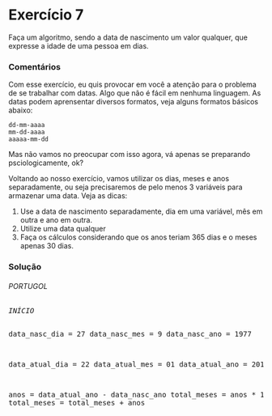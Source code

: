 Exercício 7
===

Faça um algoritmo, sendo a data de nascimento um valor qualquer, que expresse a idade de uma pessoa em dias.


### Comentários

Com esse exercício, eu quis provocar em você a atenção para o problema de se trabalhar com datas. Algo que não é fácil
em nenhuma linguagem. As datas podem aprensentar diversos formatos, veja alguns formatos básicos abaixo:

    dd-mm-aaaa
    mm-dd-aaaa
    aaaaa-mm-dd
    
Mas não vamos no preocupar com isso agora, vá apenas se preparando psciologicamente, ok?

Voltando ao nosso exercício, vamos utilizar os dias, meses e anos separadamente, ou seja precisaremos de pelo menos
3 variáveis para armazenar uma data. Veja as dicas:


1. Use a data de nascimento separadamente, dia em uma variável, mês em outra e ano em outra.
2. Utilize uma data qualquer
3. Faça os cálculos considerando que os anos teriam 365 dias e o meses apenas 30 dias. 



### Solução

<div class="code">
<h6>PORTUGOL</h6>
<pre><em>INÍCIO</em>

data_nasc_dia = 27
data_nasc_mes = 9
data_nasc_ano = 1977

data_atual_dia = 22
data_atual_mes = 01
data_atual_ano = 2012

anos = data_atual_ano - data_nasc_ano
total_meses = anos * 12
total_meses = total_meses + anos

</pre>
</div>